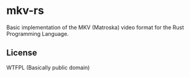 # mkv-rs

Basic implementation of the MKV (Matroska) video format for the Rust Programming Language. 

## License

WTFPL (Basically public domain)
